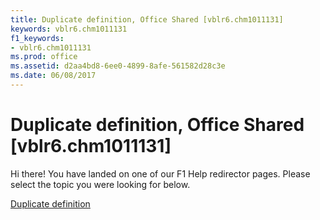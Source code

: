 ```yaml
---
title: Duplicate definition, Office Shared [vblr6.chm1011131]
keywords: vblr6.chm1011131
f1_keywords:
- vblr6.chm1011131
ms.prod: office
ms.assetid: d2aa4bd8-6ee0-4899-8afe-561582d28c3e
ms.date: 06/08/2017
---
```



# Duplicate definition, Office Shared [vblr6.chm1011131]

Hi there! You have landed on one of our F1 Help redirector pages. Please select the topic you were looking for below.

[Duplicate definition](http://msdn.microsoft.com/library/8e9f8532-28fa-8244-939a-40eeee372312%28Office.15%29.aspx)

